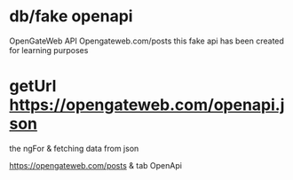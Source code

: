 # db/fake openapi
OpenGateWeb API
Opengateweb.com/posts
this fake api has been created for learning purposes
# getUrl https://opengateweb.com/openapi.json

the ngFor & fetching data from json

https://opengateweb.com/posts  & tab OpenApi
